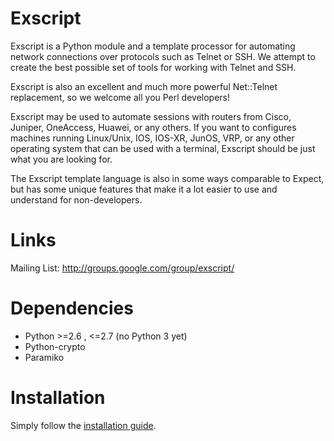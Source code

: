 Exscript
========

Exscript is a Python module and a template processor for automating network 
connections over protocols such as Telnet or SSH. We attempt to create the 
best possible set of tools for working with Telnet and SSH.

Exscript is also an excellent and much more powerful Net::Telnet replacement, 
so we welcome all you Perl developers!

Exscript may be used to automate sessions with routers from Cisco, Juniper, 
OneAccess, Huawei, or any others. If you want to configures machines 
running Linux/Unix, IOS, IOS-XR, JunOS, VRP, or any other operating system 
that can be used with a terminal, Exscript should be just what you are 
looking for.

The Exscript template language is also in some ways comparable to Expect, 
but has some unique features that make it a lot easier to use and understand 
for non-developers.


Links
=====

Mailing List: http://groups.google.com/group/exscript/


Dependencies
============

* Python >=2.6 , <=2.7 (no Python 3 yet)
* Python-crypto
* Paramiko


Installation
============

Simply follow the [installation guide](https://github.com/knipknap/exscript/wiki/Installation-Guide "Installation Guide").
